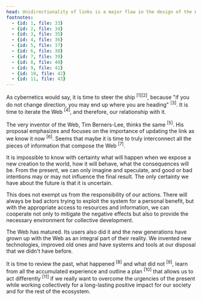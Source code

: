 ```yaml
---
head: Unidirectionality of links is a major flaw in the design of the Web.
footnotes:
  - {id: 1, file: 33}
  - {id: 2, file: 34}
  - {id: 3, file: 35}
  - {id: 4, file: 36}
  - {id: 5, file: 37}
  - {id: 6, file: 38}
  - {id: 7, file: 39}
  - {id: 8, file: 40}
  - {id: 9, file: 41}
  - {id: 10, file: 42}
  - {id: 11, file: 43}
---
```


As cybernetics would say, it is time to steer the ship <sup>[1][2]</sup>, because "if you do not change direction, you may end up where you are heading" <sup>[3]</sup>. It is time to iterate the Web <sup>[4]</sup>, and therefore, our relationship with it.

The very inventor of the Web, Tim Berners-Lee, thinks the same <sup>[5]</sup>. His proposal emphasizes and focuses on the importance of updating the link as we know it now <sup>[6]</sup>. Seems that maybe it is time to truly interconnect all the pieces of information that compose the Web <sup>[7]</sup>.

It is impossible to know with certainty what will happen when we expose a new creation to the world, how it will behave, what the consequences will be. From the present, we can only imagine and speculate, and good or bad intentions may or may not influence the final result. The only certainty we have about the future is that it is uncertain.

This does not exempt us from the responsibility of our actions. There will always be bad actors trying to exploit the system for a personal benefit, but with the appropriate access to resources and information, we can cooperate not only to mitigate the negative effects but also to provide the necessary environment for collective development.

The Web has matured. Its users also did it and the new generations have grown up with the Web as an integral part of their reality. We invented new technologies, improved old ones and have systems and tools at our disposal that we didn't have before.

It is time to review the past, what happened <sup>[8]</sup> and what did not <sup>[9]</sup>, learn from all the accumulated experience and outline a plan <sup>[10]</sup> that allows us to act differently <sup>[11]</sup> if we really want to overcome the urgencies of the present while working collectively for a long-lasting positive impact for our society and for the rest of the ecosystem.